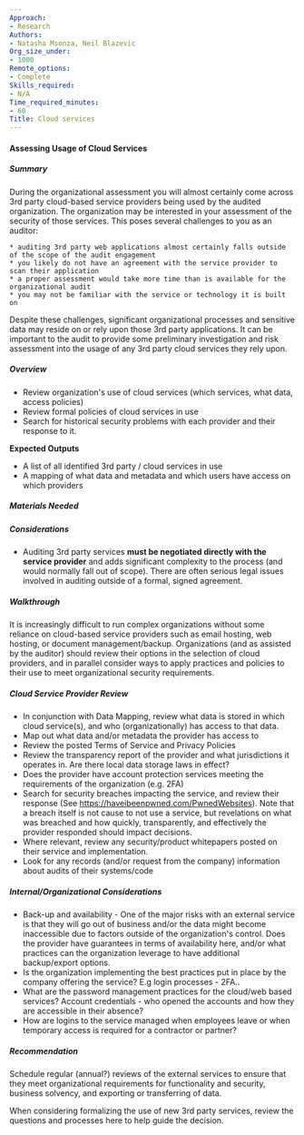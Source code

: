 ```yaml
---
Approach:
- Research
Authors:
- Natasha Msonza, Neil Blazevic
Org_size_under:
- 1000
Remote_options:
- Complete
Skills_required:
- N/A
Time_required_minutes:
- 60
Title: Cloud services
---
```


#### Assessing Usage of Cloud Services

##### Summary

During the organizational assessment you will almost certainly come across 3rd party cloud-based service providers being used by the audited organization. The organization may be interested in your assessment of the security of those services. This poses several challenges to you as an auditor:

    * auditing 3rd party web applications almost certainly falls outside of the scope of the audit engagement
    * you likely do not have an agreement with the service provider to scan their application
    * a proper assessment would take more time than is available for the organizational audit
    * you may not be familiar with the service or technology it is built on

Despite these challenges, significant organizational processes and sensitive data may reside on or rely upon those 3rd party applications. It can be important to the audit to provide some preliminary investigation and risk assessment into the usage of any 3rd party cloud services they rely upon.

##### Overview

* Review organization's use of cloud services (which services, what data, access policies)
* Review formal policies of cloud services in use
* Search for historical security problems with each provider and their response to it.

**Expected Outputs**

* A list of all identified 3rd party / cloud services in use
* A mapping of what data and metadata and which users have access on which providers

##### Materials Needed

##### Considerations

* Auditing 3rd party services **must be negotiated directly with the service provider** and adds significant complexity to the process (and would normally fall out of scope).  There are often serious legal issues involved in auditing outside of a formal, signed agreement.

##### Walkthrough

It is increasingly difficult to run complex organizations without some reliance on cloud-based service providers such as email hosting, web hosting, or document management/backup. Organizations (and as assisted by the auditor) should review their options in the selection of cloud providers, and in parallel consider ways to apply practices and policies to their use to meet organizational security requirements.

##### Cloud Service Provider Review

* In conjunction with Data Mapping, review what data is stored in which cloud service(s), and who (organizationally) has access to that data.
* Map out what data and/or metadata the provider has access to
* Review the posted Terms of Service and Privacy Policies
* Review the transparency report of the provider and what jurisdictions it operates in. Are there local data storage laws in effect?
* Does the provider have account protection services meeting the requirements of the organization (e.g. 2FA)
* Search for security breaches impacting the service, and review their response (See https://haveibeenpwned.com/PwnedWebsites).  Note that a breach itself is not cause to not use a service, but revelations on what was breached and how quickly, transparently, and effectively the provider responded should impact decisions.
* Where relevant, review any security/product whitepapers posted on their service and implementation.
* Look for any records (and/or request from the company) information about audits of their systems/code

##### Internal/Organizational Considerations

- Back-up and availability - One of the major risks with an external service is that they will go out of business and/or the data might become inaccessible due to factors outside of the organization's control.  Does the provider have guarantees in terms of availability here, and/or what practices can the organization leverage to have additional backup/export options.
- Is the organization implementing the best practices put in place by the company offering the service? E.g login processes - 2FA..
- What are the password management practices for the cloud/web based services? Account credentials - who opened the accounts and how they are accessible in their absence?
- How are logins to the service managed when employees leave or when temporary access is required for a contractor or partner?

##### Recommendation

Schedule regular (annual?) reviews of the external services to ensure that they meet organizational requirements for functionality and security, business solvency, and exporting or transferring of data.

When considering formalizing the use of new 3rd party services, review the questions and processes here to help guide the decision.